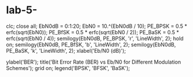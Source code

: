 # lab-5-
clc;
close all;
EbN0dB = 0:1:20;
EbN0 = 10.^(EbN0dB / 10);
PE_BPSK = 0.5 * erfc(sqrt(EbN0));
PE_BfSK = 0.5 * erfc(sqrt(EbN0 / 2));
PE_BaSK = 0.5 * erfc(sqrt(EbN0 / 4));
semilogy(EbN0dB, PE_BPSK, 'r', 'LineWidth', 2);
hold on;
semilogy(EbN0dB, PE_BfSK, 'b', 'LineWidth', 2);
semilogy(EbN0dB, PE_BaSK, 'k', 'LineWidth', 2);
xlabel('Eb/N0 (dB)');

ylabel('BER');
title('Bit Error Rate (BER) vs Eb/N0 for Different Modulation Schemes');
grid on;
legend('BPSK', 'BFSK', 'BaSK');
